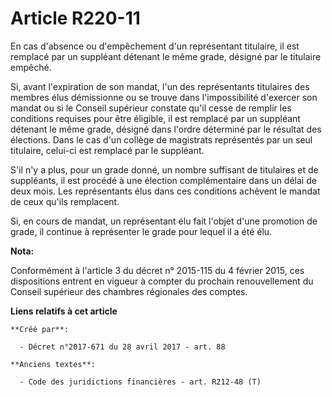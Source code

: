 # Article R220-11

En cas d'absence ou d'empêchement d'un représentant titulaire, il est remplacé par un suppléant détenant le même grade,
désigné par le titulaire empêché. 

Si, avant l'expiration de son mandat, l'un des représentants titulaires des membres élus démissionne ou se trouve dans
l'impossibilité d'exercer son mandat ou si le Conseil supérieur constate qu'il cesse de remplir les conditions requises pour
être éligible, il est remplacé par un suppléant détenant le même grade, désigné dans l'ordre déterminé par le résultat des
élections. Dans le cas d'un collège de magistrats représentés par un seul titulaire, celui-ci est remplacé par le suppléant. 

S'il n'y a plus, pour un grade donné, un nombre suffisant de titulaires et de suppléants, il est procédé à une élection
complémentaire dans un délai de deux mois. Les représentants élus dans ces conditions achèvent le mandat de ceux qu'ils
remplacent. 

Si, en cours de mandat, un représentant élu fait l'objet d'une promotion de grade, il continue à représenter le grade pour
lequel il a été élu.

**Nota:**

Conformément à l'article 3 du décret n° 2015-115 du 4 février 2015, ces dispositions entrent en vigueur à compter du prochain
renouvellement du Conseil supérieur des chambres régionales des comptes.

**Liens relatifs à cet article**

	**Créé par**:

	  - Décret n°2017-671 du 28 avril 2017 - art. 88

	**Anciens textes**:

	  - Code des juridictions financières - art. R212-48 (T)
